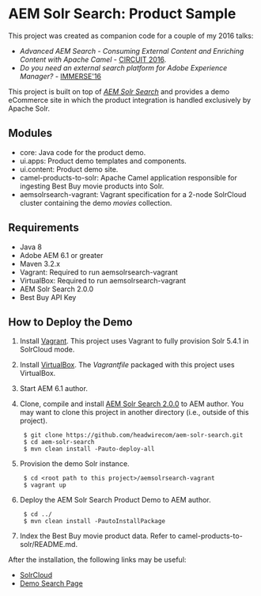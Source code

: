 # AEM Solr Search: Product Sample

This project was created as companion code for a couple of my 2016 talks:

* _Advanced AEM Search - Consuming External Content and Enriching Content with Apache Camel_ - [CIRCUIT 2016](http://www.circuitdevcon.com/en/speakers.html). 
* _Do you need an external search platform for Adobe Experience Manager?_  - [IMMERSE'16](https://docs.adobe.com/dev/products/aem/events/0416/sessions.html)

This project is built on top of [_AEM Solr Search_](http://www.aemsolrsearch.com) and provides a demo eCommerce site in which the product integration is handled exclusively by Apache Solr.

## Modules

* core: Java code for the product demo.
* ui.apps: Product demo templates and components.
* ui.content: Product demo site.
* camel-products-to-solr: Apache Camel application responsible for ingesting Best Buy movie products into Solr.
* aemsolrsearch-vagrant: Vagrant specification for a 2-node SolrCloud cluster containing the demo _movies_ collection.

## Requirements

* Java 8 
* Adobe AEM 6.1 or greater
* Maven 3.2.x
* Vagrant: Required to run aemsolrsearch-vagrant
* VirtualBox: Required to run aemsolrsearch-vagrant
* AEM Solr Search 2.0.0
* Best Buy API Key

## How to Deploy the Demo

1. Install [Vagrant](https://www.vagrantup.com/downloads.html). This project uses Vagrant to fully provision Solr 5.4.1 in SolrCloud mode.
  
2. Install [VirtualBox](https://www.virtualbox.org/wiki/Downloads). The _Vagrantfile_ packaged with this project uses VirtualBox.

3. Start AEM 6.1 author.

4. Clone, compile and install [AEM Solr Search 2.0.0](https://github.com/headwirecom/aem-solr-search) to AEM author.
   You may want to clone this project in another directory (i.e., outside of this project).

        $ git clone https://github.com/headwirecom/aem-solr-search.git
        $ cd aem-solr-search
        $ mvn clean install -Pauto-deploy-all
        
5. Provision the demo Solr instance.
 
        $ cd <root path to this project>/aemsolrsearch-vagrant
        $ vagrant up
        
6. Deploy the AEM Solr Search Product Demo to AEM author.
       
        $ cd ../
        $ mvn clean install -PautoInstallPackage
    
7. Index the Best Buy movie product data. Refer to camel-products-to-solr/README.md.

After the installation, the following links may be useful:

* [SolrCloud](http://localhost:8983/solr/#/)
* [Demo Search Page](http://localhost:4502/content/aemsolrsearch-product-sample/en/search.html)
